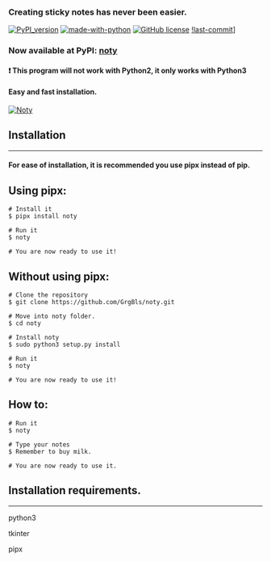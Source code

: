 ### Creating sticky notes has never been easier.
[![PyPI_version](https://img.shields.io/pypi/v/noty.svg)](https://pypi.org/project/noty)
[![made-with-python](https://img.shields.io/badge/Made%20with-Python-1f425f.svg)](https://www.python.org/)
[![GitHub license](https://img.shields.io/github/license/GrgBls/Noty.svg)](https://github.com/GrgBls/noty/blob/master/LICENSE)
[!last-commit](https://img.shields.io/github/last-commit/GrgBls/noty.svg)]



### Now available at PyPI: [noty](https://pypi.org/project/noty)

#### :heavy_exclamation_mark: This program will not work with Python2, it only works with Python3

#### Easy and fast installation.


<a href="https://user-images.githubusercontent.com/24195309/55061882-1d087500-5075-11e9-9a6d-4448b40d1767.gif"><img src="https://user-images.githubusercontent.com/24195309/55061882-1d087500-5075-11e9-9a6d-4448b40d1767.gif" title="Noty"/></a>




## Installation
---
#### For ease of installation, it is recommended you use pipx instead of pip.

## Using pipx:

    # Install it
    $ pipx install noty

    # Run it
    $ noty

    # You are now ready to use it!

## Without using pipx:

    # Clone the repository
    $ git clone https://github.com/GrgBls/noty.git

    # Move into noty folder.
    $ cd noty

    # Install noty
    $ sudo python3 setup.py install

    # Run it
    $ noty

    # You are now ready to use it!

## How to:

    # Run it
    $ noty

    # Type your notes
    $ Remember to buy milk.

    # You are now ready to use it.


## Installation requirements.
---
python3

tkinter

pipx
